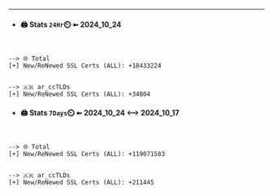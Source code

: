 

---
- #### 🖨️ **Stats** `24Hr`⏲️ ➼ 2024_10_24
```console


--> 🌐 Total
[+] New/ReNewed SSL Certs (ALL): +18433224


--> 🇦🇷 ar_ccTLDs
[+] New/ReNewed SSL Certs (ALL): +34804

```

- #### 🖨️ **Stats** `7Days`⏲️ ➼ 2024_10_24 <--> 2024_10_17
```console


--> 🌐 Total
[+] New/ReNewed SSL Certs (ALL): +119071583


--> 🇦🇷 ar_ccTLDs
[+] New/ReNewed SSL Certs (ALL): +211445

```

